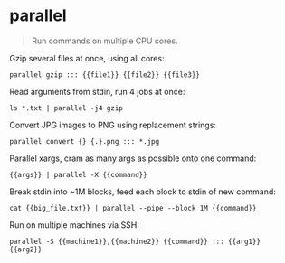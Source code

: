 parallel
========

> Run commands on multiple CPU cores.

Gzip several files at once, using all cores:

    parallel gzip ::: {{file1}} {{file2}} {{file3}}

Read arguments from stdin, run 4 jobs at once:

    ls *.txt | parallel -j4 gzip

Convert JPG images to PNG using replacement strings:

    parallel convert {} {.}.png ::: *.jpg

Parallel xargs, cram as many args as possible onto one command:

    {{args}} | parallel -X {{command}}

Break stdin into ~1M blocks, feed each block to stdin of new command:

    cat {{big_file.txt}} | parallel --pipe --block 1M {{command}}

Run on multiple machines via SSH:

    parallel -S {{machine1}},{{machine2}} {{command}} ::: {{arg1}} {{arg2}}
